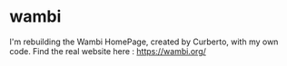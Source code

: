 # wambi

I'm rebuilding the Wambi HomePage, created by Curberto, with my own code.
Find the real website here : https://wambi.org/
